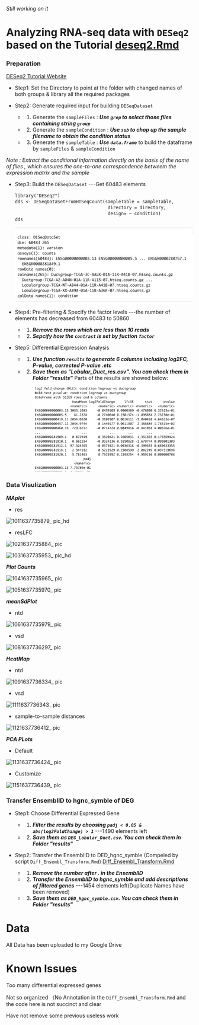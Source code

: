*Still working on it* 
#  Analyzing RNA-seq data with `DESeq2` based on the Tutorial   [deseq2.Rmd](https://github.com/Margery0011/510_Final_Project/blob/main/scripts/deseq2.Rmd)

### Preparation

   [DESeq2 Tutorial Website](http://bioconductor.org/packages/release/bioc/vignettes/DESeq2/inst/doc/DESeq2.html)

- Step1: Set the Directory to point at the folder with changed names of both groups & library all the required packages

- Step2: Generate required input for building `DESeqDataset`

    - 1. Generate the `sampleFiles` : ***Use `grep` to select those files containing string `group`***
    - 2. Generate the `sampleCondition` : ***Use `sub` to chop up the sample filename to obtain the condition status***
    - 3. Generate the `sampleTable` : ***Use `data.frame`*** to build the dataframe by `sampleFiles` & `sampleCondition`

*Note : Extract the conditional information directly on the basis of the name of files , which ensures the one-to-one correspondence betweem the expression matrix and the sample*

- Step3: Build the `DESeqDataset` ---Get 60483 elements

    ```
    library("DESeq2")
    dds <- DESeqDataSetFromHTSeqCount(sampleTable = sampleTable,
                                       directory = directory,
                                       design= ~ condition)
    dds
    ```
    ![](https://github.com/Margery0011/510_Final_Project/blob/main/images/911637723895_.pic.jpg)
      
- Step4: Pre-filtering & Specify the factor levels  ---the number of elements has decreased from 60483 to 50860

     - 1. ***Remove the rows which are less than 10 reads***
     - 2. ***Sepcify how the `contrast` is set by fuction `factor`***
   
- Step5: Differential Expression Analysis 

     - 1. ***Use function `results` to generate 6 columns including log2FC, P-value, corrected P-value .etc***
     - 2. ***Save them as "Lobular_Duct_res.csv". You can check them in Folder "results"***
    Parts of the results are showed below:
    ![](https://github.com/Margery0011/510_Final_Project/blob/main/images/921637724249_.pic.jpg)
    
    
### Data Visulization

***MAplot***

   - res
 
![1011637735879_ pic_hd](https://user-images.githubusercontent.com/89502586/143189864-0a7173ae-420c-4f86-9239-a4693dddc9b5.jpg)

   - resLFC
   

![1021637735884_ pic](https://user-images.githubusercontent.com/89502586/143191701-2fb96b31-2e65-4036-bf1d-11334e3c782b.jpg)


![1031637735953_ pic_hd](https://user-images.githubusercontent.com/89502586/143190356-64c888c4-2efd-4078-be27-08413dafa3b5.jpg)

***Plot Counts***


![1041637735965_ pic](https://user-images.githubusercontent.com/89502586/143190454-b2efea93-13ac-49f1-9653-0ea76ffaa262.jpg)


![1051637735970_ pic](https://user-images.githubusercontent.com/89502586/143190622-79fa3090-4a51-4f6d-8117-f6042bcffe64.jpg)

***meanSdPlot***

   - ntd

![1061637735979_ pic](https://user-images.githubusercontent.com/89502586/143190809-68bad2f7-2036-475f-8346-36198f7ac810.jpg)

   - vsd
   
![1081637736297_ pic](https://user-images.githubusercontent.com/89502586/143190994-d1f5618a-2baf-4738-8da4-b5d12802b9f5.jpg)

***HeatMap***

   - ntd

![1091637736334_ pic](https://user-images.githubusercontent.com/89502586/143191038-254028be-fd05-4f29-b5cf-6679f3f9a2de.jpg)

   - vsd

![1111637736343_ pic](https://user-images.githubusercontent.com/89502586/143191101-cbd637d4-f351-4e18-bd16-a5c0dc1a020c.jpg)

   - sample-to-sample distances
   
![1121637736412_ pic](https://user-images.githubusercontent.com/89502586/143191156-0b23d937-5654-46cb-9a70-9ee208633995.jpg)


***PCA PLots***

   - Default
   
![1131637736424_ pic](https://user-images.githubusercontent.com/89502586/143191505-71031ce6-a0da-475f-8910-8824d487cb22.jpg)

   - Customize 
   
![1151637736439_ pic](https://user-images.githubusercontent.com/89502586/143191519-8926c59d-5c93-4802-9d35-54afb5056bd2.jpg)

### Transfer EnsemblID to hgnc_symble of DEG  

- Step1: Choose Differential Expressed Gene 
   
    - 1. ***Filter the results by choosing `padj < 0.05 & abs(log2FoldChange) > 1`***   ---1490 elements left
    - 2. ***Save them as `DEG_Lobular_Duct.csv`. You can check them in Folder "results"*** 

- Step2: Transfer the EnsemblID to  DED_hgnc_symble   (Compeled by script `Diff_Ensembl_Transform.Rmd`)  [Diff_Ensembl_Transform.Rmd](https://github.com/Margery0011/510_Final_Project/blob/main/scripts/Diff_Ensembl_Transform.Rmd)

    - 1. ***Remove the number after \. in the EnsemblID***
    - 2. ***Transfer the EnsemblID to hgnc_symble and add descriptions of filtered genes*** ---1454 elements left(Duplicate Names have been removed)
    - 3. ***Save them as `DED_hgnc_symble.csv`. You can check them in Folder "results"*** 

# Data

All Data has been uploaded to my Google Drive

# Known Issues

Too many differential expressed genes

Not so organized  （No Annotation in the `Diff_Ensembl_Transform.Rmd` and the code here is not succinct and clear

Have not remove some previous useless work
